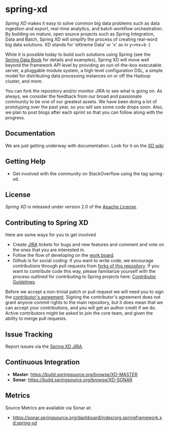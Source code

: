 spring-xd
=========

*Spring XD* makes it easy to solve common big data problems such as data ingestion and export, real-time analytics, and batch workflow orchestration.  By building on mature, open source projects such as Spring Integration, Data and Batch, Spring XD will simplify the process of creating real-word big data solutions.  XD stands for 'eXtreme Data' or 'x' as in y=mx+b :)

While it is possible today to build such solutions using Spring (see the [Spring Data Book][] for details and examples), Spring XD will move well beyond the framework API level by providing an out-of-the-box executable server, a pluggable module system, a high level configuration DSL, a simple model for distributing data processing instances on or off the Hadoop cluster, and more.

You can fork the repository and/or monitor JIRA to see what is going on. As always, we consider the feedback from our broad and passionate community to be one of our greatest assets.  We have been doing a lot of prototyping over the past year, so you will see some code drops soon. Also, we plan to post blogs after each sprint so that you can follow along with the progress.

## Documentation

We are just getting underway with documentation.  Look for it on the [XD wiki](https://github.com/springsource/spring-xd/wiki)

## Getting Help

* Get involved with the community on StackOverflow using the tag spring-xd.  

## License

*Spring XD* is released under version 2.0 of the [Apache License][].

## Contributing to Spring XD

Here are some ways for you to get involved 

* Create [JIRA](https://jira.springsource.org/browse/XD) tickets for bugs and new features and comment and vote on the ones that you are interested in.
* Follow the flow of developing on the [work board](https://jira.springsource.org/secure/RapidBoard.jspa?rapidView=6).
* Github is for social coding: if you want to write code, we encourage contributions through pull requests from [forks of this repository](http://help.github.com/forking/).  If you want to contribute code this way, please familiarize yourself with the process outlined for contributing to Spring projects here: [Contributor Guidelines](https://github.com/SpringSource/spring-integration/wiki/Contributor-Guidelines).

Before we accept a non-trivial patch or pull request we will need you to sign the [contributor's agreement](https://support.springsource.com/spring_committer_signup).  Signing the contributor's agreement does not grant anyone commit rights to the main repository, but it does mean that we can accept your contributions, and you will get an author credit if we do.  Active contributors might be asked to join the core team, and given the ability to merge pull requests.

## Issue Tracking

Report issues via the [Spring XD JIRA][].

## Continuous Integration

* **Master**: https://build.springsource.org/browse/XD-MASTER
* **Sonar**: https://build.springsource.org/browse/XD-SONAR

## Metrics

Source Metrics are available via Sonar at:

* https://sonar.springsource.org/dashboard/index/org.springframework.xd:spring-xd


[Spring XD JIRA]: https://jira.springsource.org/browse/XD
[Apache License]: http://www.apache.org/licenses/LICENSE-2.0
[Spring Data Book]: http://bit.ly/sd-book 
